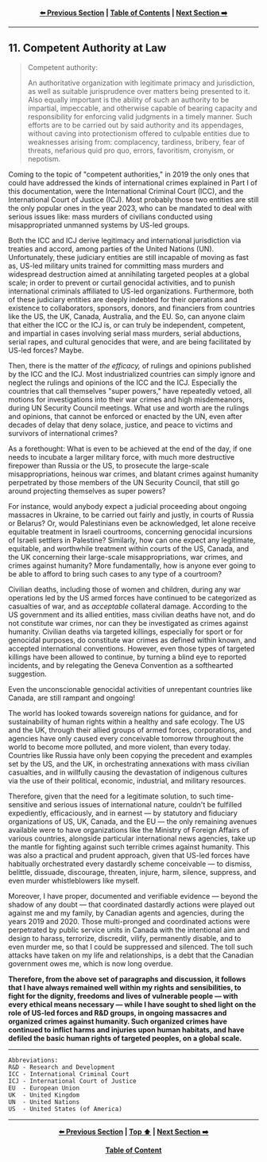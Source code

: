 <div align="center">
  
  **[:arrow_left: Previous Section][Prev] | [Table of Contents][TOC] | [Next Section :arrow_right:][Next]**
  
  [Prev]: /expose/10-2.md
  [Next]: /expose/12-0.md
  [TOC]: /README.md#table-of-contents
  
</div>

---

## 11. Competent Authority at Law

>Competent authority: 
>
>An authoritative organization with legitimate primacy and jurisdiction, as well as suitable jurisprudence over matters being presented to it. Also equally important is the ability of such an authority to be impartial, impeccable, and otherwise capable of bearing capacity and responsibility for enforcing valid judgments in a timely manner. Such efforts are to be carried out by said authority and its appendages, without caving into protectionism offered to culpable entities due to weaknesses arising from: complacency, tardiness, bribery, fear of threats, nefarious quid pro quo, errors, favoritism, cronyism, or nepotism. 

Coming to the topic of "competent authorities," in 2019 the only ones that could have addressed the kinds of international crimes explained in Part I of this documentation, were the International Criminal Court (ICC), and the International Court of Justice (ICJ). Most probably those two entities are still the only popular ones in the year 2023, who can be mandated to deal with serious issues like: mass murders of civilians conducted using misappropriated unmanned systems by US-led groups. 

Both the ICC and ICJ derive legitimacy and international jurisdiction via treaties and accord, among parties of the United Nations (UN). Unfortunately, these judiciary entities are still incapable of moving as fast as, US-led military units trained for committing mass murders and widespread destruction aimed at annihilating targeted peoples at a global scale; in order to prevent or curtail genocidal activities, and to punish international criminals affiliated to US-led organizations. Furthermore, both of these judiciary entities are deeply indebted for their operations and existence to collaborators, sponsors, donors, and financiers from countries like the US, the UK, Canada, Australia, and the EU. So, can anyone claim that either the ICC or the ICJ is, or can truly be independent, competent, and impartial in cases involving serial mass murders, serial abductions, serial rapes, and cultural genocides that were, and are being facilitated by US-led forces? Maybe.

Then, there is the matter of *the efficacy,* of rulings and opinions published by the ICC and the ICJ. Most industrialized countries can simply ignore and neglect the rulings and opinions of the ICC and the ICJ. Especially the countries that call themselves "super powers," have repeatedly vetoed, all motions for investigations into their war crimes and high misdemeanors, during UN Security Council meetings. What use and worth are the rulings and opinions, that cannot be enforced or enacted by the UN, even after decades of delay that deny solace, justice, and peace to victims and survivors of international crimes? 

As a forethought: What is even to be achieved at the end of the day, if one needs to incubate a larger military force, with much more destructive firepower than Russia or the US, to prosecute the large-scale misappropriations, heinous war crimes, and blatant crimes against humanity perpetrated by those members of the UN Security Council, that still go around projecting themselves as super powers? 

For instance, would anybody expect a judicial proceeding about ongoing massacres in Ukraine, to be carried out fairly and justly, in courts of Russia or Belarus? Or, would Palestinians even be acknowledged, let alone receive equitable treatment in Israeli courtrooms, concerning genocidal incursions of Israeli settlers in Palestine? Similarly, how can one expect any legitimate, equitable, and worthwhile treatment within courts of the US, Canada, and the UK concerning their large-scale misappropriations, war crimes, and crimes against humanity? More fundamentally, how is anyone ever going to be able to afford to bring such cases to any type of a courtroom?  

Civilian deaths, including those of women and children, during any war operations led by the US armed forces have continued to be categorized as casualties of war, and as *acceptable* collateral damage. According to the US government and its allied entities, mass civilian deaths have not, and do not constitute war crimes, nor can they be investigated as crimes against humanity. Civilian deaths via targeted killings, especially for sport or for genocidal purposes, do constitute war crimes as defined within known, and accepted international conventions. However, even those types of targeted killings have been allowed to continue, by turning a blind eye to reported incidents, and by relegating the Geneva Convention as a softhearted suggestion. 

Even the unconscionable genocidal activities of unrepentant countries like Canada, are still rampant and ongoing! 

The world has looked towards sovereign nations for guidance, and for sustainability of human rights within a healthy and safe ecology. The US and the UK, through their allied groups of armed forces, corporations, and agencies have only caused every conceivable tomorrow throughout the world to become more polluted, and more violent, than every today. Countries like Russia have only been copying the precedent and examples set by the US, and the UK, in orchestrating annexations with mass civilian casualties, and in willfully causing the devastation of indigenous cultures via the use of their political, economic, industrial, and military resources.

Therefore, given that the need for a legitimate solution, to such time-sensitive and serious issues of international nature, couldn't be fulfilled expediently, efficaciously, and in earnest — by statutory and fiduciary organizations of US, UK, Canada, and the EU — the only remaining avenues available were to have organizations like the Ministry of Foreign Affairs of various countries, alongside particular international news agencies, take up the mantle for fighting against such terrible crimes against humanity. This was also a practical and prudent approach, given that US-led forces have habitually orchestrated every dastardly scheme conceivable — to dismiss, belittle, dissuade, discourage, threaten, injure, harm, silence, suppress, and even murder whistleblowers like myself. 

Moreover, I have proper, documented and verifiable evidence — beyond the shadow of any doubt — that coordinated dastardly actions were played out against me and my family, by Canadian agents and agencies, during the years 2019 and 2020. Those multi-pronged and coordinated actions were perpetrated by public service units in Canada with the intentional aim and design to harass, terrorize, discredit, vilify, permanently disable, and to even murder me, so that I could be suppressed and silenced. The toll such attacks have taken on my life and relationships, is a debt that the Canadian government owes me, which is now long overdue. 
  
**Therefore, from the above set of paragraphs and discussion, it follows that I have always remained well within my rights and sensibilities, to fight for the dignity, freedoms and lives of vulnerable people — with every ethical means necessary — while I have sought to shed light on the role of US-led forces and R&D groups, in ongoing massacres and organized crimes against humanity. Such organized crimes have continued to inflict harms and injuries upon human habitats, and have defiled the basic human rights of targeted peoples, on a global scale.**

---

```
Abbreviations:
R&D - Research and Development
ICC - International Criminal Court
ICJ - International Court of Justice
EU  - European Union
UK  - United Kingdom
UN  - United Nations
US  - United States (of America)
```

---

<div align="center">
  
  **[:arrow_left: Previous Section][Prev] | [Top :arrow_up:][Top] | [Next Section :arrow_right:][Next]** 
  
  **[Table of Content][TOC]**

  [Prev]: /expose/10-2.md
  [Top]: /expose/11-0.md#110-competent-authority-at-law
  [Next]: /expose/12-0.md
  [TOC]: /README.md#table-of-contents
  
</div>